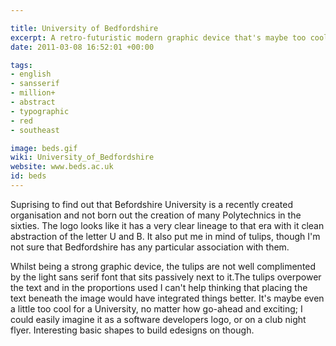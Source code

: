 ```yaml
---

title: University of Bedfordshire
excerpt: A retro-futuristic modern graphic device that's maybe too cool for school.
date: 2011-03-08 16:52:01 +00:00

tags:
- english
- sansserif
- million+
- abstract
- typographic
- red
- southeast

image: beds.gif
wiki: University_of_Bedfordshire
website: www.beds.ac.uk
id: beds
---
```


Suprising to find out that Befordshire University is a recently created organisation and not born out the creation of many Polytechnics in the sixties. The logo looks like it has a very clear lineage to that era with it clean abstraction of the letter U and B. It also put me in mind of tulips, though I'm not sure that Bedfordshire has any particular association with them.

Whilst being a strong graphic device, the tulips are not well complimented by the light sans serif font that sits passively next to it.The tulips overpower the text and in the proportions used I can't help thinking that placing the text beneath the image would have integrated things better. It's maybe even a little too cool for a University, no matter how go-ahead and exciting; I could easily imagine it as a software developers logo, or on a club night flyer. Interesting basic shapes to build edesigns on though.
